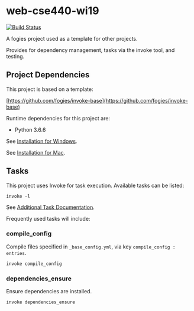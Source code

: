 # web-cse440-wi19

[![Build Status](https://travis-ci.org/uwcse440/web-cse440-au19.svg?branch=master)](https://travis-ci.org/uwcse440/web-cse440-au19)

A fogies project used as a template for other projects.

Provides for dependency management, tasks via the invoke tool, and testing.

## Project Dependencies

This project is based on a template:

[https://github.com/fogies/invoke-base](https://github.com/fogies/invoke-base)

Runtime dependencies for this project are:
- Python 3.6.6

See [Installation for Windows](https://github.com/uwcse440/web-cse440-au19/blob/master/readme/install_windows.md).

See [Installation for Mac](https://github.com/uwcse440/web-cse440-au19/blob/master/readme/install_mac.md).

## Tasks

This project uses Invoke for task execution. Available tasks can be listed:

`invoke -l`

See [Additional Task Documentation](https://github.com/uwcse440/web-cse440-au19/blob/master/readme/invoke.md).

Frequently used tasks will include:

### compile_config

Compile files specified in `_base_config.yml`, via key `compile_config : entries`.

`invoke compile_config` 

### dependencies_ensure

Ensure dependencies are installed.

`invoke dependencies_ensure` 

